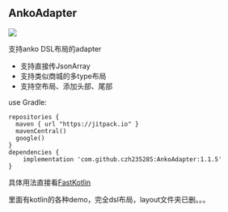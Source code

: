 ## AnkoAdapter
[![](https://jitpack.io/v/czh235285/AnkoAdapter.svg)](https://jitpack.io/#czh235285/AnkoAdapter)

支持anko DSL布局的adapter

* 支持直接传JsonArray
* 支持类似商城的多type布局
* 支持空布局、添加头部、尾部

use Gradle:

```
repositories {
  maven { url "https://jitpack.io" }
  mavenCentral()
  google()
}
dependencies {
    implementation 'com.github.czh235285:AnkoAdapter:1.1.5'
}
```

具体用法直接看[FastKotlin](https://github.com/czh235285/FastKotlin)

里面有kotlin的各种demo，完全dsl布局，layout文件夹已删。。。
